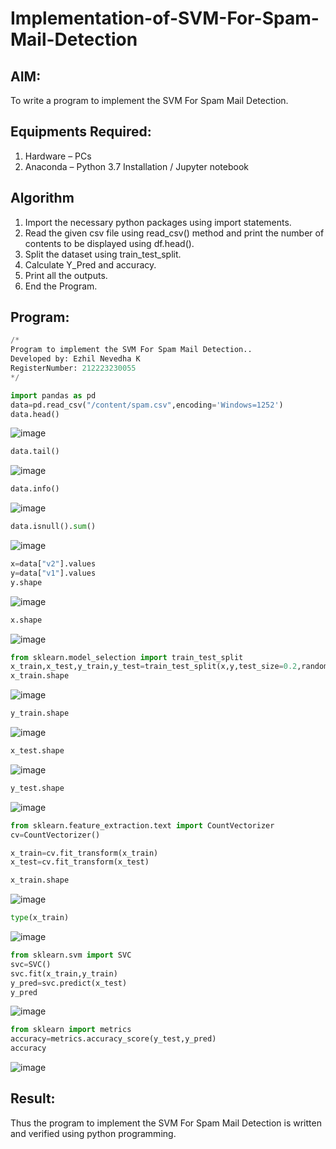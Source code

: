 # Implementation-of-SVM-For-Spam-Mail-Detection

## AIM:
To write a program to implement the SVM For Spam Mail Detection.

## Equipments Required:
1. Hardware – PCs
2. Anaconda – Python 3.7 Installation / Jupyter notebook

## Algorithm
1. Import the necessary python packages using import statements.
2. Read the given csv file using read_csv() method and print the number of contents to be displayed using df.head().
3. Split the dataset using train_test_split.
4. Calculate Y_Pred and accuracy.
5. Print all the outputs.
6. End the Program.
## Program:
```python
/*
Program to implement the SVM For Spam Mail Detection..
Developed by: Ezhil Nevedha K
RegisterNumber: 212223230055
*/
```
```python
import pandas as pd
data=pd.read_csv("/content/spam.csv",encoding='Windows=1252')
data.head()
```
![image](https://github.com/user-attachments/assets/61a4f022-1de3-4ecc-897f-ea85b03ebb7a)
```python
data.tail()
```
![image](https://github.com/user-attachments/assets/198557f0-2d3c-4819-a0cb-6b71f1644143)
```python
data.info()
```
![image](https://github.com/user-attachments/assets/a9a493d6-4ce7-4baf-9895-28c04a033672)
```python
data.isnull().sum()
```
![image](https://github.com/user-attachments/assets/eafbbfd7-e359-43f1-a0ac-9da49f2d4c3b)
```python
x=data["v2"].values
y=data["v1"].values
y.shape
```
![image](https://github.com/user-attachments/assets/308cd4bb-392c-4181-9976-9cd4b58e229c)
```python
x.shape
```
![image](https://github.com/user-attachments/assets/8bf88a26-0b95-445a-8f2b-c34e96033d93)
```python
from sklearn.model_selection import train_test_split
x_train,x_test,y_train,y_test=train_test_split(x,y,test_size=0.2,random_state=0)
x_train.shape
```
![image](https://github.com/user-attachments/assets/64b454c9-4421-440d-a31d-a1e9092f6572)
```python
y_train.shape
```
![image](https://github.com/user-attachments/assets/0cf15b00-5b93-4d3b-bda8-01d47b5a2739)
```python
x_test.shape
```
![image](https://github.com/user-attachments/assets/107fecd7-2ea2-4902-8263-dbbfb553a7ae)
```python
y_test.shape
```
![image](https://github.com/user-attachments/assets/2d24c96c-29ca-446b-a8d2-83e79233cb94)
```python
from sklearn.feature_extraction.text import CountVectorizer
cv=CountVectorizer()
```
```python
x_train=cv.fit_transform(x_train)
x_test=cv.fit_transform(x_test)
```
```python
x_train.shape
```
![image](https://github.com/user-attachments/assets/945acd6f-7791-4ce7-bd87-5a1b5faae74c)
```python
type(x_train)
```
![image](https://github.com/user-attachments/assets/81f12100-08f5-4dda-8eda-9445d7dae32f)
```python
from sklearn.svm import SVC
svc=SVC()
svc.fit(x_train,y_train)
y_pred=svc.predict(x_test)
y_pred
```
![image](https://github.com/user-attachments/assets/8015bef1-08c0-45fc-a2c7-ad3c9062d265)
```python
from sklearn import metrics
accuracy=metrics.accuracy_score(y_test,y_pred)
accuracy
```
![image](https://github.com/user-attachments/assets/38ad238b-84e8-4047-83b7-be49c7fd7d3f)

## Result:
Thus the program to implement the SVM For Spam Mail Detection is written and verified using python programming.
